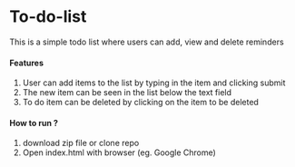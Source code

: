 # To-do-list
This is a simple todo list where users can add, view and delete reminders

#### Features
1. User can add items to the list by typing in the item and clicking submit
2. The new item can be seen in the list below the text field
3. To do item can be deleted by clicking on the item to be deleted
#### How to run ?
1. download zip file or clone repo
2. Open index.html with browser (eg. Google Chrome)
